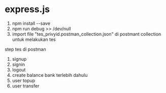 # express.js

1. npm install --save
2. npm run debug >> /dev/null
3. import file "tes_privyid.postman_collection.json" di postmant collection untuk melakukan tes

step tes di postman

1. signup
2. signin
3. logout
4. create balance bank terlebih dahulu
5. user topup
6. user transfer
